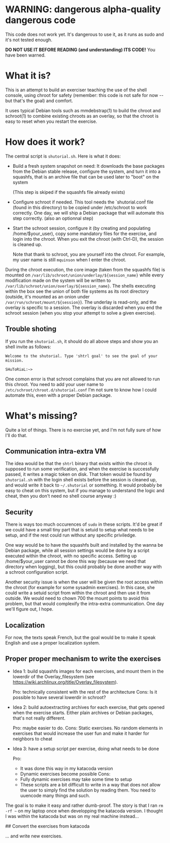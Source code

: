 # WARNING: dangerous alpha-quality dangerous code

This code does not work yet. It's dangerous to use it, as it runs as
sudo and it's not tested enough.

**DO NOT USE IT BEFORE READING (and understanding) ITS CODE!**
You have been warned.

# What it is?

This is an attempt to build an exerciser teaching the use of the shell
console, using chroot for safety (remember: this code is not safe for
now -- but that's the goal) and comfort.

It uses typical Debian tools such as mmdebstrap(1) to build the chroot
and schroot(1) to combine existing chroots as an overlay, so that the
chroot is easy to reset when you restart the exercise.

# How does it work?

The central script is `shutorial.sh`. Here is what it does:

 * Build a fresh system snapshot on need: It downloads the base
   packages from the Debian stable release, configure the system, and
   turn it into a squashfs, that is an archive file that can be used
   later to "boot" on the system

   (This step is skiped if the squashfs file already exists)

 * Configure schroot if needed. This tool needs the `shutorial.conf̀
   file (found in this directory) to be copied under /etc/schroot to
   work correctly. One day, we will ship a Debian package that will
   automate this step correctly. (also an optionnal step)

 * Start the schroot session, configure it (by creating and populating
   /home/$your_user), copy some mandatory files for the exercise, and
   login into the chroot. When you exit the chroot (with Ctrl-D), the
   session is cleaned up. 
   
   Note that thank to schroot, you are yourself into the chroot. For
   example, my user name is still `mquinson` when I enter the chroot.

During the chroot execution, the core image (taken from the squashfs
file) is mounted on `/var/lib/schroot/union/underlay/${session_name}`
while every modification made on the system will be written to 
`/var/lib/schroot/union/overlay/${session_name}`. The shells executing
within the box see the union of both file systems as its root
directory (outside, it's mounted as an onion under
`/var/run/schroot/mount/${session}`). The underlay is read-only, and
the overlay is specific to a session. The overlay is discarded when
you end the schroot session (when you stop your attempt to solve a
given exercise).

## Trouble shoting

If you run the `shutorial.sh`, it should do all above steps and show
you an shell invite as follows:

```
Welcome to the shutorial. Type 'shtrl goal' to see the goal of your mission.

SHuToRiaL:~> 

```

One comon error is that schroot complains that you are not allowed to
run this chroot. You need to add your user name to
`/etc/schroot/chroot.d/shutorial.conf` I'm not sure to know how I
could automate this, even with a proper Debian package.

# What's missing?

Quite a lot of things. There is no exercise yet, and I'm not fully
sure of how I'll do that. 

## Communication intra-extra VM

The idea would be that the `shtrl` binary that exists within the
chroot is supposed to run some verification, and when the exercise is
successfully passed, it writes a magic token on disk. That token would
be found by `shutorial.sh` with the login shell exists before the
session is cleaned up, and would write it back to `~/.shutorial` or
something. It would probably be easy to cheat on this system, but if
you manage to understand the logic and cheat, then you don't need no
shell course anyway :)

## Security

There is ways too much occurences of `sudo` in these scripts. It'd be
great if we could have a small tiny part that is setuid to setup what
needs to be setup, and if the rest could run without any specific
priviledge.

One way would be to have the squashfs built and installed by the wanna
be Debian package, while all session settings would be done by a
script executed within the chroot, with no specific access. Setting up
/home/$your_user cannot be done this way (because we need that
directory when logging), but this could probably be done another way
with a schroot configuration script.

Another security issue is when the user will be given the root access
within the chroot (for example for some sysadmin exercises). In this
case, she could write a setuid script from within the chroot and then
use it from outside. We would need to chown 700 the mount points to
avoid this problem, but that would complexify the intra-extra
communication. One day we'll figure out, I hope.

## Localization

For now, the texts speak French, but the goal would be to make it
speak English and use a proper localization system.

## Proper proper mechanism to write the exercises

  * Idea 1: build squashfs images for each exercises, and mount them
    in the lowerdir of the Overlay_filesystem
    (see https://wiki.archlinux.org/title/Overlay_filesystem).
    
    Pro: technically consistent with the rest of the architecture
    Cons: Is it possible to have several lowerdir in schroot?
   
  * Idea 2: build autoextracting archives for each exercise, that gets
    opened when the exercise starts. Either plain archives or Debian
    packages, that's not really different.
    
    Pro: maybe easier to do.
    Cons: Static exercises. No random elements in exercises that would
          increase the user fun and make it harder for neighbors to cheat
    
  * Idea 3: have a setup script per exercise, doing what needs to be done
  
    Pro:
      - It was done this way in my katacoda version
      - Dynamic exercises become possible
    Cons:
      - Fully dynamic exercises may take some time to setup
      - These scripts are a bit difficult to write in a way that does
        not allow the user to simply find the solution by reading them.
	You need to uuencode many things and such.

The goal is to make it easy and rather dumb-proof. The story is that I
ran `rm -rf ~` on my laptop once when developping the katacoda
version. I thought I was within the katacoda but was on my real
machine instead...

## Convert the exercises from katacoda

... and write new exercises.
